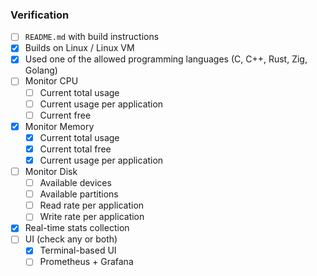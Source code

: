 ### Verification


- [ ] `README.md` with build instructions
- [x] Builds on Linux / Linux VM
- [x] Used one of the allowed programming languages (C, C++, Rust, Zig, Golang)
- [ ] Monitor CPU
	- [ ] Current total usage
	- [ ] Current usage per application
	- [ ] Current free
- [x] Monitor Memory
	- [x] Current total usage
	- [x] Current total free
	- [x] Current usage per application
- [ ] Monitor Disk
	- [ ] Available devices
	- [ ] Available partitions
	- [ ] Read rate per application
	- [ ] Write rate per application
- [x] Real-time stats collection
- [ ] UI (check any or both)
	- [x] Terminal-based UI
	- [ ] Prometheus + Grafana